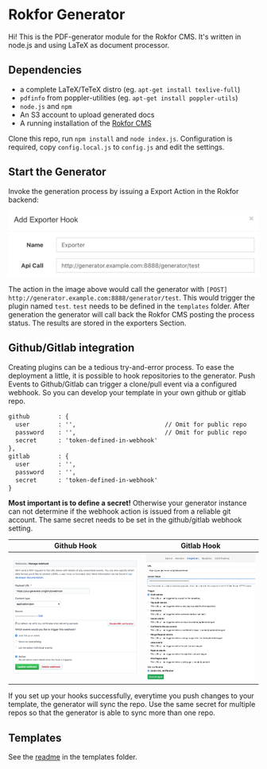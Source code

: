 # Rokfor Generator

Hi! This is the PDF-generator module for the Rokfor CMS. It's written in node.js and using LaTeX as document processor.

## Dependencies

- a complete LaTeX/TeTeX distro (eg. `apt-get install texlive-full`)
- `pdfinfo` from poppler-utilities (eg. `apt-get install poppler-utils`)
- `node.js` and `npm`
- An S3 account to upload generated docs
- A running installation of the [Rokfor CMS](http://cloud.rokfor.ch)

Clone this repo, run `npm install` and `node index.js`.
Configuration is required, copy `config.local.js` to `config.js` and edit the settings.

## Start the Generator

Invoke the generation process by issuing a Export Action in the Rokfor backend:

![Exporter Hook](https://raw.githubusercontent.com/Rokfor/rokfor-generator/master/doc/exporter-hook.png)

The action in the image above would call the generator with `[POST] http://generator.example.com:8888/generator/test`. This would trigger the plugin named `test`. `test` needs to be defined in the `templates` folder.
After generation the generator will call back the Rokfor CMS posting the process status. The results are stored in the exporters Section.

## Github/Gitlab integration

Creating plugins can be a tedious try-and-error process. To ease the deployment a little, it is possible to hook repositories to the generator. Push Events to Github/Gitlab can trigger a clone/pull event via a configured webhook. So you can develop your template in your own github or gitlab repo.

    github        : {
      user        : '',                         // Omit for public repo
      password    : '',                         // Omit for public repo
      secret      : 'token-defined-in-webhook'
    },
    gitlab        : {
      user        : '',
      password    : '',
      secret      : 'token-defined-in-webhook'
    }

__Most important is to define a secret!__ Otherwise your generator instance can not determine if the webhook action is issued from a reliable git account. The same secret needs to be set in the github/gitlab webhook setting.

Github Hook                |  Gitlab Hook
:-------------------------:|:-------------------------:
![Github Hook](https://raw.githubusercontent.com/Rokfor/rokfor-generator/master/doc/github-webhook.png)  |  ![Gitlab Hook](https://raw.githubusercontent.com/Rokfor/rokfor-generator/master/doc/gitlab-webhook.png)

If you set up your hooks successfully, everytime you push changes to your template, the generator will sync the repo. Use the same secret for multiple repos so that the generator is able to sync more than one repo.

## Templates

See the [readme](./templates/readme.md) in the templates folder.